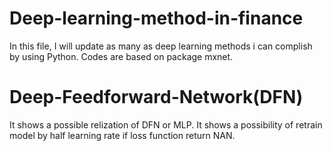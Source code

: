 # Deep-learning-method-in-finance
In this file, I will update as many as deep learning methods i can complish by using Python. Codes are based on package mxnet.

# Deep-Feedforward-Network(DFN)
It shows a possible relization of DFN or MLP. It shows a possibility of retrain model by half learning rate if loss function return NAN.
